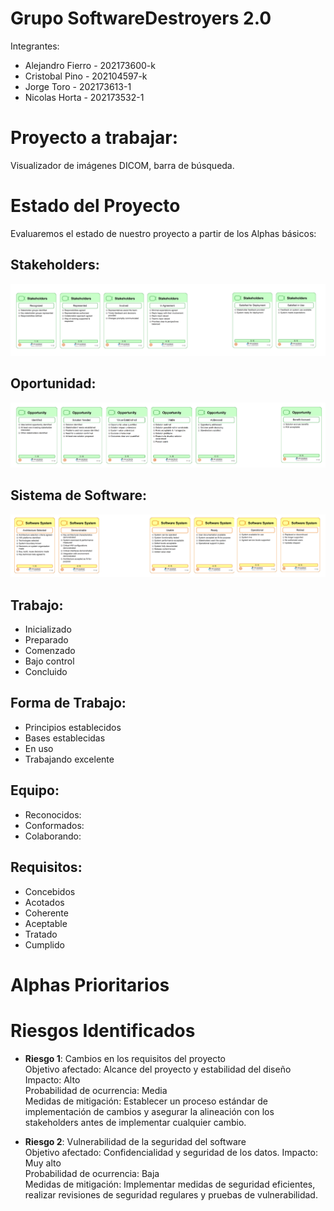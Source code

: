 # Grupo SoftwareDestroyers 2.0

Integrantes:  
* Alejandro Fierro - 202173600-k  
* Cristobal Pino - 202104597-k  
* Jorge Toro - 202173613-1  
* Nicolas Horta - 202173532-1  

# Proyecto a trabajar:
Visualizador de imágenes DICOM, barra de búsqueda.

# Estado del Proyecto
Evaluaremos el estado de nuestro proyecto a partir de los Alphas básicos:  

## Stakeholders:
![En acuerdo](images/stakeholders.png)
## Oportunidad:  
![ingre](images/Oportunidades.png)
## Sistema de Software:  
![ingre](images/softwaresystem.png)
## Trabajo:  
* Inicializado  
* Preparado  
* Comenzado   
* Bajo control    
* Concluido  
## Forma de Trabajo:  
* Principios establecidos  
* Bases establecidas  
* En uso  
* Trabajando excelente  

## Equipo:  
* Reconocidos:
* Conformados:
* Colaborando:  
## Requisitos:  
* Concebidos
* Acotados
* Coherente  
* Aceptable
* Tratado
* Cumplido  

# Alphas Prioritarios
# Riesgos Identificados
* **Riesgo 1**: Cambios en los requisitos del proyecto  
Objetivo afectado: Alcance del proyecto y estabilidad del diseño  
Impacto: Alto  
Probabilidad de ocurrencia: Media  
Medidas de mitigación: Establecer un proceso estándar de implementación de cambios y asegurar la alineación con los stakeholders antes de implementar cualquier cambio.  

* **Riesgo 2**: Vulnerabilidad de la seguridad del software  
Objetivo afectado: Confidencialidad y seguridad de los datos.
Impacto: Muy alto  
Probabilidad de ocurrencia: Baja  
Medidas de mitigación: Implementar medidas de seguridad eficientes, realizar revisiones de seguridad regulares y pruebas de vulnerabilidad.  
